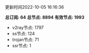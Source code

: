 更新时间2022-10-05 16:16:36

**总订阅: 64**
**总节点: 8894**
**有效节点: 1993**
- v2ray节点: 1797
- ss节点: 124
- trojan节点: 71
- ssr节点: 1
